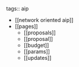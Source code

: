 tags:: aip

- [[network oriented aip]]
- [[pages]]
	- [[proposals]]
	- [[proposal]]
	- [[budget]]
	- [[params]]
	- [[updates]]